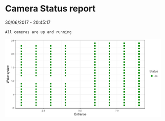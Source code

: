 Camera Status report
================
30/06/2017 - 20:45:17

    All cameras are up and running

![](camreport_files/figure-markdown_github/unnamed-chunk-2-1.png)
